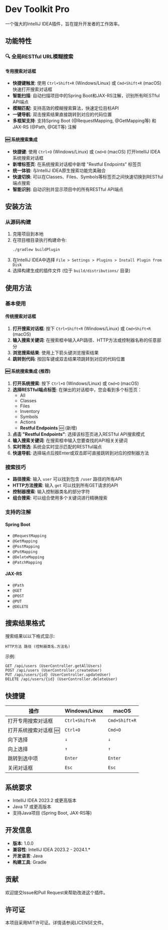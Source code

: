 # Dev Toolkit Pro

一个强大的IntelliJ IDEA插件，旨在提升开发者的工作效率。

## 功能特性

### 🔍 全局RESTful URL模糊搜索

#### 专用搜索对话框
- **快捷键触发**: 使用 `Ctrl+Shift+R` (Windows/Linux) 或 `Cmd+Shift+R` (macOS) 快速打开搜索对话框
- **智能扫描**: 自动扫描项目中的Spring Boot和JAX-RS注解，识别所有RESTful API端点
- **模糊匹配**: 支持高效的模糊搜索算法，快速定位目标API
- **一键导航**: 双击搜索结果直接跳转到对应的代码位置
- **多框架支持**: 支持Spring Boot (@RequestMapping, @GetMapping等) 和JAX-RS (@Path, @GET等) 注解

#### 🆕 系统搜索集成
- **快捷键**: 使用 `Ctrl+O` (Windows/Linux) 或 `Cmd+O` (macOS) 打开IntelliJ IDEA系统搜索对话框
- **新增标签页**: 在系统搜索对话框中新增 "Restful Endpoints" 标签页
- **统一体验**: 与IntelliJ IDEA原生搜索功能完美融合
- **快速切换**: 可以在Classes、Files、Symbols等标签页之间快速切换到RESTful端点搜索
- **智能识别**: 自动识别并显示项目中的所有RESTful API端点

## 安装方法

### 从源码构建
1. 克隆项目到本地
2. 在项目根目录执行构建命令:
   ```bash
   ./gradlew buildPlugin
   ```
3. 在IntelliJ IDEA中选择 `File > Settings > Plugins > Install Plugin from Disk`
4. 选择构建生成的插件文件 (位于 `build/distributions/` 目录)

## 使用方法

### 基本使用

#### 传统搜索对话框
1. **打开搜索对话框**: 按下 `Ctrl+Shift+R` (Windows/Linux) 或 `Cmd+Shift+R` (macOS)
2. **输入搜索关键词**: 在搜索框中输入API路径、HTTP方法或控制器名称的任意部分
3. **浏览搜索结果**: 使用上下箭头键浏览搜索结果
4. **跳转到代码**: 按回车键或双击结果项跳转到对应的代码位置

#### 🆕 系统搜索集成 (推荐)
1. **打开系统搜索**: 按下 `Ctrl+O` (Windows/Linux) 或 `Cmd+O` (macOS)
2. **选择RESTful端点标签**: 在弹出的对话框中，您会看到多个标签页：
   - All
   - Classes  
   - Files
   - Inventory
   - Symbols
   - Actions
   - **Restful Endpoints** 🆕 (新增)
3. **点击 "Restful Endpoints"**: 选择该标签页进入RESTful API搜索模式
4. **输入搜索关键词**: 在搜索框中输入您要查找的API相关关键词
5. **实时筛选**: 系统会实时显示匹配的RESTful端点
6. **快速导航**: 选择端点后按Enter或双击即可直接跳转到对应的控制器方法

### 搜索技巧
- **路径搜索**: 输入 `user` 可以找到包含 `/user` 路径的所有API
- **HTTP方法搜索**: 输入 `get` 可以找到所有GET请求的API
- **控制器搜索**: 输入控制器类名的部分字符
- **组合搜索**: 可以组合使用多个关键词进行精确搜索

### 支持的注解

#### Spring Boot
- `@RequestMapping`
- `@GetMapping`
- `@PostMapping`
- `@PutMapping`
- `@DeleteMapping`
- `@PatchMapping`

#### JAX-RS
- `@Path`
- `@GET`
- `@POST`
- `@PUT`
- `@DELETE`

## 搜索结果格式

搜索结果以以下格式显示:
```
HTTP方法 路径 (控制器类名.方法名)
```

示例:
```
GET /api/users (UserController.getAllUsers)
POST /api/users (UserController.createUser)
PUT /api/users/{id} (UserController.updateUser)
DELETE /api/users/{id} (UserController.deleteUser)
```

## 快捷键

| 操作 | Windows/Linux | macOS |
|------|---------------|-------|
| 打开专用搜索对话框 | `Ctrl+Shift+R` | `Cmd+Shift+R` |
| 打开系统搜索对话框 🆕 | `Ctrl+O` | `Cmd+O` |
| 向下选择 | `↓` | `↓` |
| 向上选择 | `↑` | `↑` |
| 跳转到选中项 | `Enter` | `Enter` |
| 关闭对话框 | `Esc` | `Esc` |

## 系统要求

- IntelliJ IDEA 2023.2 或更高版本
- Java 17 或更高版本
- 支持Java项目 (Spring Boot, JAX-RS等)

## 开发信息

- **版本**: 1.0.0
- **兼容性**: IntelliJ IDEA 2023.2 - 2024.1.*
- **开发语言**: Java
- **构建工具**: Gradle

## 贡献

欢迎提交Issue和Pull Request来帮助改进这个插件。

## 许可证

本项目采用MIT许可证。详情请参阅LICENSE文件。
